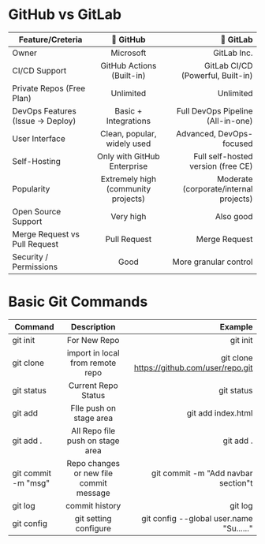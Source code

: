 # GitHub vs GitLab

| Feature/Creteria                                          |     🐙 GitHub                                            |                        🦊 GitLab                     |  
| ----------------------------------------------------------|:---------------------------------------------------------:| ----------------------------------------------------:|
|Owner                                                      | Microsoft                                                 | GitLab Inc.                                          |
|CI/CD Support                                              | GitHub Actions (Built-in)                                 | GitLab CI/CD (Powerful, Built-in)                    |
|Private Repos (Free Plan)	                                |Unlimited	                                                | Unlimited                                            |
|DevOps Features (Issue → Deploy)	                          |Basic + Integrations	                                      | Full DevOps Pipeline (All-in-one)                    |
|User Interface	                                            | Clean, popular, widely used	                              | Advanced, DevOps-focused                             |
|Self-Hosting	                                              | Only with GitHub Enterprise	                              | Full self-hosted version (free CE)                   | 
|Popularity	                                                | Extremely high (community projects)	                      | Moderate (corporate/internal projects)               |
|Open Source Support	                                      | Very high	                                                | Also good                                            |
|Merge Request vs Pull Request	                            | Pull Request	                                            | Merge Request                                        |
|Security / Permissions                                     |	Good	                                                    | More granular control                                |

# Basic Git Commands
| Command                                                   |     Description                                           |                        Example                       |  
| ----------------------------------------------------------|:---------------------------------------------------------:| ----------------------------------------------------:|
|git init                                                   | For New Repo                                              | git init                                             |
|git clone <url>                                            | import in local from remote repo                          | git clone https://github.com/user/repo.git           |
|git status                                                 | Current Repo Status                                       | git status                                           |
|git add <file>                                             | FIle push on stage area                                   | git add index.html                                   |
|git add .                                                  | All Repo file push on stage area                          | git add .                                            |
|git commit -m "msg"                                        | Repo changes or new file commit message                   | git commit -m "Add navbar section"t                  |
|git log                                                    | commit history                                            | git log                                              |
|git config                                                 | git setting configure                                     | git config --global user.name "Su......"             |


